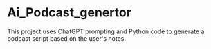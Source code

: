 # Ai_Podcast_genertor
This project uses ChatGPT prompting and Python code to generate a podcast script based on the user's notes.
